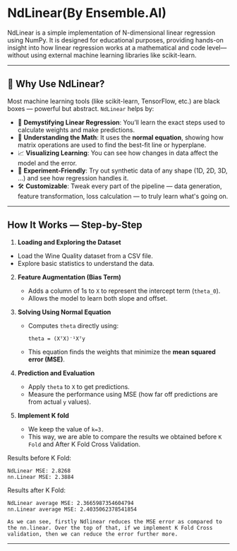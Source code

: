 # NdLinear(By Ensemble.AI)

NdLinear is a simple implementation of N-dimensional linear regression using NumPy. It is designed for educational purposes, providing hands-on insight into how linear regression works at a mathematical and code level—without using external machine learning libraries like scikit-learn.

---

## 🌟 Why Use NdLinear?

Most machine learning tools (like scikit-learn, TensorFlow, etc.) are black boxes — powerful but abstract. `NdLinear` helps by:

- 🧠 **Demystifying Linear Regression**: You’ll learn the exact steps used to calculate weights and make predictions.
- 🔬 **Understanding the Math**: It uses the **normal equation**, showing how matrix operations are used to find the best-fit line or hyperplane.
- 📈 **Visualizing Learning**: You can see how changes in data affect the model and the error.
- 🧪 **Experiment-Friendly**: Try out synthetic data of any shape (1D, 2D, 3D, …) and see how regression handles it.
- 🛠️ **Customizable**: Tweak every part of the pipeline — data generation, feature transformation, loss calculation — to truly learn what's going on.

---

##  How It Works — Step-by-Step

1. **Loading and Exploring the Dataset**
- Load the Wine Quality dataset from a CSV file.
- Explore basic statistics to understand the data.

2. **Feature Augmentation (Bias Term)**  
   - Adds a column of 1s to `X` to represent the intercept term (`theta_0`).
   - Allows the model to learn both slope and offset.

3. **Solving Using Normal Equation**  
   - Computes `theta` directly using:
     ```
     theta = (XᵀX)⁻¹Xᵀy
     ```
   - This equation finds the weights that minimize the **mean squared error (MSE)**.

4. **Prediction and Evaluation**  
   - Apply `theta` to `X` to get predictions.
   - Measure the performance using MSE (how far off predictions are from actual `y` values).

5. **Implement K fold**
   - We keep the value of `k=3.`
   - This way, we are able to compare the results we obtained before `K Fold` and After K Fold Cross Validation.

Results before K Fold:
```
NdLinear MSE: 2.8268
nn.Linear MSE: 2.3884
```
Results after K Fold:
```
NdLinear average MSE: 2.3665987354604794
nn.Linear average MSE: 2.4035062378541854

As we can see, firstly Ndlinear reduces the MSE error as compared to the nn.linear. Over the top of that, if we implement K Fold Cross validation, then we can reduce the error further more.
```
---

